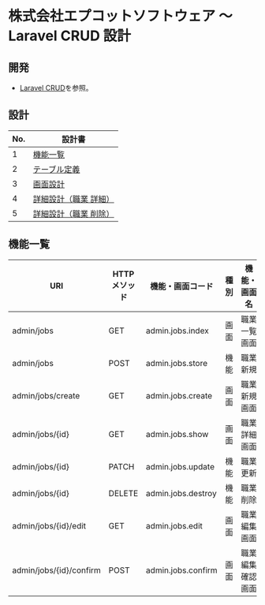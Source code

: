 # 株式会社エプコットソフトウェア ～ Laravel CRUD 設計

## 開発

- [Laravel CRUD](../index.md)を参照。

## 設計

| No. | 設計書 |
| --- | --- |
| 1 | [機能一覧](#機能一覧) |
| 2 | [テーブル定義](./db/index.html) |
| 3 | [画面設計](./screens/index.md) |
| 4 | [詳細設計（職業 詳細）](./detail/show/index.md) |
| 5 | [詳細設計（職業 削除）](./detail/destroy/index.md) |



## 機能一覧

| URI | HTTP<br>メソッド | 機能・画面コード | 種別 | 機能・画面名 | 備考 |
| --- | --- | --- | --- | --- | --- |
| admin/jobs              | GET    | admin.jobs.index   | 画面 | 職業 一覧画面     |  |
| admin/jobs              | POST   | admin.jobs.store   | 機能 | 職業 新規         |  |
| admin/jobs/create       | GET    | admin.jobs.create  | 画面 | 職業 新規画面     |  |
| admin/jobs/{id}         | GET    | admin.jobs.show    | 画面 | 職業 詳細画面     |  |
| admin/jobs/{id}         | PATCH  | admin.jobs.update  | 機能 | 職業 更新         |  |
| admin/jobs/{id}         | DELETE | admin.jobs.destroy | 機能 | 職業 削除         |  |
| admin/jobs/{id}/edit    | GET    | admin.jobs.edit    | 画面 | 職業 編集画面     |  |
| admin/jobs/{id}/confirm | POST   | admin.jobs.confirm | 画面 | 職業 編集確認画面 |  |
